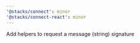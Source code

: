 ```yaml
---
'@stacks/connect': minor
'@stacks/connect-react': minor
---
```


Add helpers to request a message (string) signature
